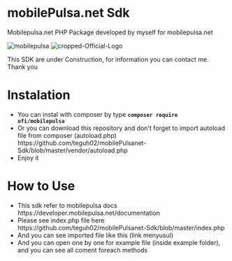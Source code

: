 # mobilePulsa.net Sdk
Mobilepulsa.net PHP Package developed by myself for mobilepulsa.net

![mobilepulsa](https://user-images.githubusercontent.com/43981051/100959809-ab731080-3551-11eb-8f3c-0b780f8c7cc0.png)
![cropped-Official-Logo](https://user-images.githubusercontent.com/43981051/100959992-fee55e80-3551-11eb-854a-8e04ae16c660.png)

This SDK are under Construction, for information you can contact me. Thank you

# Instalation
<ul>
  <li>You can instal with composer by type <b><code>composer require ofi/mobilepulsa</code></b>
  <li>Or you can download this repository and don't forget to import autoload file from composer (autoload.php) https://github.com/teguh02/mobilePulsanet-Sdk/blob/master/vendor/autoload.php</li>
  <li>Enjoy it</li>
</ul>

# How to Use
<ul>
  <li>This sdk refer to mobilepulsa docs https://developer.mobilepulsa.net/documentation</li>
  <li>Please see index.php file here https://github.com/teguh02/mobilePulsanet-Sdk/blob/master/index.php</li>
  <li>And you can see imported file like this (link menyusul)</li>
  <li>And you can open one by one for example file (inside example folder), and you can see all coment foreach methods</li>
</ul>
